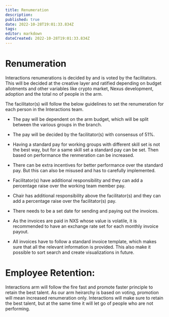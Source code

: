 ```yaml
---
title: Renumeration
description: 
published: true
date: 2022-10-28T19:01:33.834Z
tags: 
editor: markdown
dateCreated: 2022-10-28T19:01:33.834Z
---
```


# Renumeration

Interactions renumerations is decided by and is voted by the facilitators. This will be decided at the creative layer and ratified depending on budget allotments and other  variables like crypto market, Nexus development, adoption and the total no of people in the arm.

The facilitator(s) will follow the below guidelines to set the renumeration for each person in the Interactions team.

-	The pay will be dependent on the arm budget, which will be split between the various groups in the branch.

-	The pay will be decided by the facilitator(s) with consensus of 51%.

-	Having a standard pay for working groups with different skill set is not the best way, but for a same skill set a standard pay can be set. Then based on performance the renmeration can be increased.

-	There can be extra incentives for better performance over the standard pay. But this can also be misused and has to carefully implemented.

-	Facilitator(s) have additional responsibility and they can add a percentage raise over the working team member pay.

-	Chair has additional responsibility above the facilitator(s) and they can add a percentage raise over the facilitator(s) pay.

-	There needs to be a set date for sending and paying out the invoices.

-	As the invoices are paid in NXS whose value is volatile, it is recommended to have an exchange rate set for each monthly invoice payout.

-	All invoices have to follow a standard invoice template, which makes sure that all the relevant information is provided. This also make it possible to sort search and create visualizations in future.

# Employee Retention:

Interactions arm will follow the fire fast and promote faster principle to retain the best talent. As our arm heirarchy is based on voting, promotion will mean increased renumeration only. Interactions will make sure to retain the best talent, but at the same time it will let go of people who are not performing.